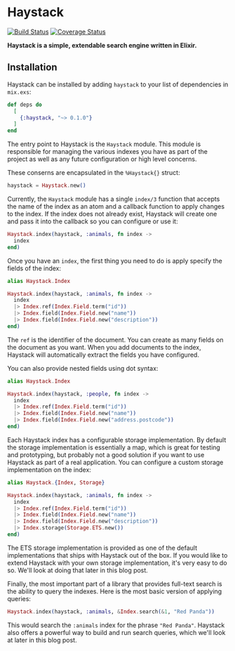 # Haystack

<!-- MDOC !-->

[![Build Status](https://github.com/elixir-haystack/haystack/actions/workflows/ci.yml/badge.svg)](https://github.com/elixir-haystack/haystack/actions) [![Coverage Status](https://coveralls.io/repos/github/elixir-haystack/haystack/badge.svg?branch=main)](https://coveralls.io/github/elixir-haystack/haystack?branch=main)

**Haystack is a simple, extendable search engine written in Elixir.**

## Installation

Haystack can be installed by adding `haystack` to your list of dependencies in `mix.exs`:

```elixir
def deps do
  [
    {:haystack, "~> 0.1.0"}
  ]
end
```

The entry point to Haystack is the `Haystack` module. This module is responsible for managing the various indexes you have as part of the project as well as any future configuration or high level concerns.

These conserns are encapsulated in the `%Haystack{}` struct:

```elixir
haystack = Haystack.new()
```

Currently, the `Haystack` module has a single `index/3` function that accepts the name of the index as an atom and a callback function to apply changes to the index. If the index does not already exist, Haystack will create one and pass it into the callback so you can configure or use it:

```elixir
Haystack.index(haystack, :animals, fn index ->
  index
end)
```

Once you have an `index`, the first thing you need to do is apply specify the fields of the index:

```elixir
alias Haystack.Index

Haystack.index(haystack, :animals, fn index ->
  index
  |> Index.ref(Index.Field.term("id"))
  |> Index.field(Index.Field.new("name"))
  |> Index.field(Index.Field.new("description"))
end)
```

The `ref` is the identifier of the document. You can create as many fields on the document as you want. When you add documents to the index, Haystack will automatically extract the fields you have configured.

You can also provide nested fields using dot syntax:

```elixir
alias Haystack.Index

Haystack.index(haystack, :people, fn index ->
  index
  |> Index.ref(Index.Field.term("id"))
  |> Index.field(Index.Field.new("name"))
  |> Index.field(Index.Field.new("address.postcode"))
end)
```

Each Haystack index has a configurable storage implementation. By default the storage implementation is essentially a map, which is great for testing and prototyping, but probably not a good solution if you want to use Haystack as part of a real application. You can configure a custom storage implementation on the index:

```elixir
alias Haystack.{Index, Storage}

Haystack.index(haystack, :animals, fn index ->
  index
  |> Index.ref(Index.Field.term("id"))
  |> Index.field(Index.Field.new("name"))
  |> Index.field(Index.Field.new("description"))
  |> Index.storage(Storage.ETS.new())
end)
```

The ETS storage implementation is provided as one of the default implementations that ships with Haystack out of the box. If you would like to extend Haystack with your own storage implementation, it's very easy to do so. We'll look at doing that later in this blog post.

Finally, the most important part of a library that provides full-text search is the ability to query the indexes. Here is the most basic version of applying queries:

```elixir
Haystack.index(haystack, :animals, &Index.search(&1, "Red Panda"))
```

This would search the `:animals` index for the phrase `"Red Panda"`. Haystack also offers a powerful way to build and run search queries, which we'll look at later in this blog post.
